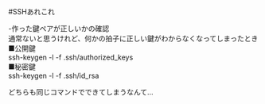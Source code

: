 #SSHあれこれ

-作った鍵ペアが正しいかの確認  
通常ないと思うけれど、何かの拍子に正しい鍵がわからなくなってしまったとき  
■公開鍵  
ssh-keygen -l -f .ssh/authorized_keys  
■秘密鍵  
ssh-keygen -l -f .ssh/id_rsa  

どちらも同じコマンドでできてしまうなんて…  

